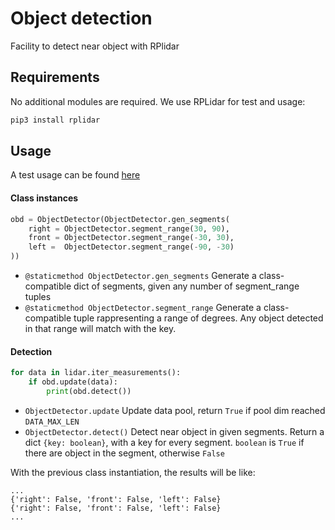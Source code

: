 # Object detection
Facility to detect near object with RPlidar

## Requirements
No additional modules are required.
We use RPLidar for test and usage:
``` bash
pip3 install rplidar
```

## Usage
A test usage can be found [here](https://github.com/ERS-Eco-Race-Simulator/Lidar/blob/master/ObjectDetector/od_test.py)

#### Class instances
``` python
obd = ObjectDetector(ObjectDetector.gen_segments(
    right = ObjectDetector.segment_range(30, 90),
    front = ObjectDetector.segment_range(-30, 30),
    left =  ObjectDetector.segment_range(-90, -30)
))
```

+ `@staticmethod ObjectDetector.gen_segments`
  Generate a class-compatible dict of segments, given any number of segment_range tuples
+ `@staticmethod ObjectDetector.segment_range`
  Generate a class-compatible tuple rappresenting a range of degrees. Any object detected in that range will match with the key.

#### Detection
``` python
for data in lidar.iter_measurements():
    if obd.update(data):
        print(obd.detect())
```
+ `ObjectDetector.update`
  Update data pool, return `True` if pool dim reached `DATA_MAX_LEN`
+ `ObjectDetector.detect()`
  Detect near object in given segments.
  Return a dict `{key: boolean}`, with a key for every segment. `boolean` is `True` if there are object in the segment, otherwise `False`

With the previous class instantiation, the results will be like:
```
...
{'right': False, 'front': False, 'left': False}
{'right': False, 'front': False, 'left': False}
...
```